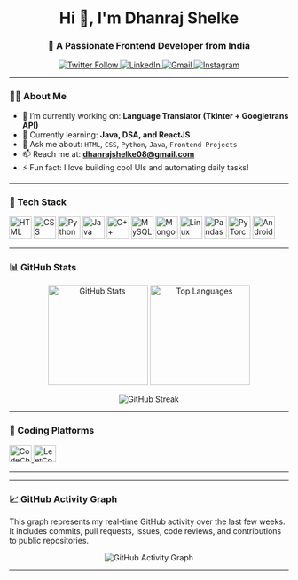 <h1 align="center">Hi 👋, I'm Dhanraj Shelke</h1>
<h3 align="center">🚀 A Passionate Frontend Developer from India</h3>

<p align="center">
  <a href="https://twitter.com/dhanrajshelkell" target="_blank">
    <img src="https://img.shields.io/twitter/follow/dhanrajshelkell?logo=twitter&style=for-the-badge" alt="Twitter Follow">
  </a>
  <a href="https://linkedin.com/in/dhanraj shelke" target="_blank">
    <img src="https://img.shields.io/badge/LinkedIn-0077B5?style=for-the-badge&logo=linkedin&logoColor=white" alt="LinkedIn">
  </a>
  <a href="mailto:dhanrajshelke08@gmail.com">
    <img src="https://img.shields.io/badge/Gmail-D14836?style=for-the-badge&logo=gmail&logoColor=white" alt="Gmail">
  </a>
  <a href="https://instagram.com/dhanraj__shelke7777" target="_blank">
    <img src="https://img.shields.io/badge/Instagram-E4405F?style=for-the-badge&logo=instagram&logoColor=white" alt="Instagram">
  </a>
</p>

---

### 👨‍💻 About Me

- 🔭 I’m currently working on: **Language Translator (Tkinter + Googletrans API)**
- 🌱 Currently learning: **Java, DSA, and ReactJS**
- 💬 Ask me about: `HTML`, `CSS`, `Python`, `Java`, `Frontend Projects`
- 📫 Reach me at: **dhanrajshelke08@gmail.com**
- ⚡ Fun fact: I love building cool UIs and automating daily tasks!

---

### 🧠 Tech Stack

<p align="left">
  <img src="https://cdn.jsdelivr.net/gh/devicons/devicon/icons/html5/html5-original.svg" height="40" alt="HTML" />
  <img src="https://cdn.jsdelivr.net/gh/devicons/devicon/icons/css3/css3-original.svg" height="40" alt="CSS" />
  <img src="https://cdn.jsdelivr.net/gh/devicons/devicon/icons/python/python-original.svg" height="40" alt="Python" />
  <img src="https://cdn.jsdelivr.net/gh/devicons/devicon/icons/java/java-original.svg" height="40" alt="Java" />
  <img src="https://cdn.jsdelivr.net/gh/devicons/devicon/icons/cplusplus/cplusplus-original.svg" height="40" alt="C++" />
  <img src="https://cdn.jsdelivr.net/gh/devicons/devicon/icons/mysql/mysql-original-wordmark.svg" height="40" alt="MySQL" />
  <img src="https://cdn.jsdelivr.net/gh/devicons/devicon/icons/mongodb/mongodb-original-wordmark.svg" height="40" alt="MongoDB" />
  <img src="https://cdn.jsdelivr.net/gh/devicons/devicon/icons/linux/linux-original.svg" height="40" alt="Linux" />
  <img src="https://cdn.jsdelivr.net/gh/devicons/devicon/icons/pandas/pandas-original.svg" height="40" alt="Pandas" />
  <img src="https://www.vectorlogo.zone/logos/pytorch/pytorch-icon.svg" height="40" alt="PyTorch" />
  <img src="https://cdn.jsdelivr.net/gh/devicons/devicon/icons/android/android-original-wordmark.svg" height="40" alt="Android" />
</p>

---

### 📊 GitHub Stats

<div align="center">
  <img src="https://github-readme-stats.vercel.app/api?username=dhanrajshelke&show_icons=true&theme=dracula&locale=en" height="180" alt="GitHub Stats" />
  <img src="https://github-readme-stats.vercel.app/api/top-langs?username=dhanrajshelke&layout=compact&theme=dracula" height="180" alt="Top Languages" />
</div>

<p align="center">
  <img src="https://github-readme-streak-stats.herokuapp.com?user=dhanrajshelke&theme=dracula" alt="GitHub Streak" />
</p>

---

### 🔗 Coding Platforms

<p align="left">
  <a href="https://www.codechef.com/users/dhanrajshelke" target="_blank">
    <img src="https://cdn.jsdelivr.net/npm/simple-icons@3.1.0/icons/codechef.svg" height="30" width="40" alt="CodeChef" />
  </a>
  <a href="https://www.leetcode.com/dhanraj_shelke7777" target="_blank">
    <img src="https://raw.githubusercontent.com/rahuldkjain/github-profile-readme-generator/master/src/images/icons/Social/leet-code.svg" height="30" width="40" alt="LeetCode" />
  </a>
</p>

---


---

### 📈 GitHub Activity Graph

<p>
  This graph represents my real-time GitHub activity over the last few weeks.  
  It includes commits, pull requests, issues, code reviews, and contributions to public repositories.
</p>

<p align="center">
  <img src="https://github-readme-activity-graph.vercel.app/graph?username=dhanrajshelke&theme=github-compact" alt="GitHub Activity Graph" />
</p>

---


